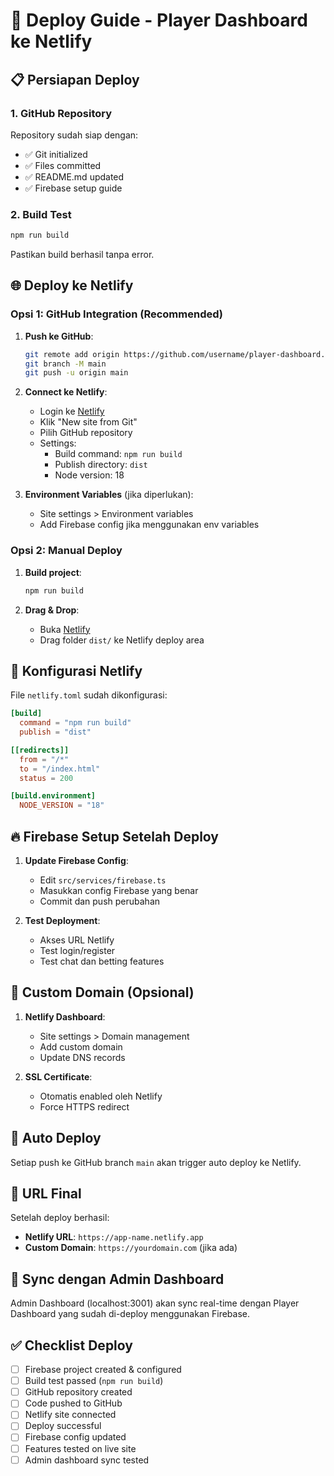 # 🚀 Deploy Guide - Player Dashboard ke Netlify

## 📋 Persiapan Deploy

### 1. GitHub Repository
Repository sudah siap dengan:
- ✅ Git initialized
- ✅ Files committed
- ✅ README.md updated
- ✅ Firebase setup guide

### 2. Build Test
```bash
npm run build
```
Pastikan build berhasil tanpa error.

## 🌐 Deploy ke Netlify

### Opsi 1: GitHub Integration (Recommended)
1. **Push ke GitHub**:
   ```bash
   git remote add origin https://github.com/username/player-dashboard.git
   git branch -M main
   git push -u origin main
   ```

2. **Connect ke Netlify**:
   - Login ke [Netlify](https://netlify.com)
   - Klik "New site from Git"
   - Pilih GitHub repository
   - Settings:
     - Build command: `npm run build`
     - Publish directory: `dist`
     - Node version: 18

3. **Environment Variables** (jika diperlukan):
   - Site settings > Environment variables
   - Add Firebase config jika menggunakan env variables

### Opsi 2: Manual Deploy
1. **Build project**:
   ```bash
   npm run build
   ```

2. **Drag & Drop**:
   - Buka [Netlify](https://netlify.com)
   - Drag folder `dist/` ke Netlify deploy area

## 🔧 Konfigurasi Netlify

File `netlify.toml` sudah dikonfigurasi:
```toml
[build]
  command = "npm run build"
  publish = "dist"

[[redirects]]
  from = "/*"
  to = "/index.html"
  status = 200

[build.environment]
  NODE_VERSION = "18"
```

## 🔥 Firebase Setup Setelah Deploy

1. **Update Firebase Config**:
   - Edit `src/services/firebase.ts`
   - Masukkan config Firebase yang benar
   - Commit dan push perubahan

2. **Test Deployment**:
   - Akses URL Netlify
   - Test login/register
   - Test chat dan betting features

## 📱 Custom Domain (Opsional)

1. **Netlify Dashboard**:
   - Site settings > Domain management
   - Add custom domain
   - Update DNS records

2. **SSL Certificate**:
   - Otomatis enabled oleh Netlify
   - Force HTTPS redirect

## 🔄 Auto Deploy

Setiap push ke GitHub branch `main` akan trigger auto deploy ke Netlify.

## 🎯 URL Final

Setelah deploy berhasil:
- **Netlify URL**: `https://app-name.netlify.app`
- **Custom Domain**: `https://yourdomain.com` (jika ada)

## 🔗 Sync dengan Admin Dashboard

Admin Dashboard (localhost:3001) akan sync real-time dengan Player Dashboard yang sudah di-deploy menggunakan Firebase.

## ✅ Checklist Deploy

- [ ] Firebase project created & configured
- [ ] Build test passed (`npm run build`)
- [ ] GitHub repository created
- [ ] Code pushed to GitHub
- [ ] Netlify site connected
- [ ] Deploy successful
- [ ] Firebase config updated
- [ ] Features tested on live site
- [ ] Admin dashboard sync tested
